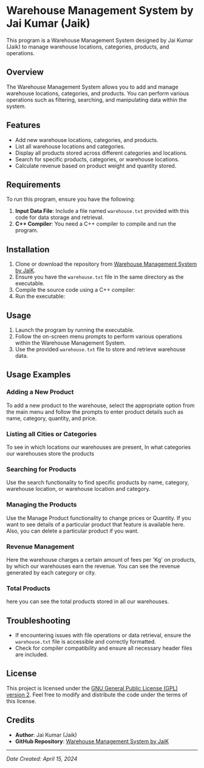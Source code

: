 # Warehouse Management System by Jai Kumar (Jaik)

This program is a Warehouse Management System designed by Jai Kumar (Jaik) to manage warehouse locations, categories, products, and operations.

## Overview

The Warehouse Management System allows you to add and manage warehouse locations, categories, and products. You can perform various operations such as filtering, searching, and manipulating data within the system.

## Features

- Add new warehouse locations, categories, and products.
- List all warehouse locations and categories.
- Display all products stored across different categories and locations.
- Search for specific products, categories, or warehouse locations.
- Calculate revenue based on product weight and quantity stored.

## Requirements

To run this program, ensure you have the following:

1. **Input Data File**: Include a file named `warehouse.txt` provided with this code for data storage and retrieval.
2. **C++ Compiler**: You need a C++ compiler to compile and run the program.

## Installation

1. Clone or download the repository from [Warehouse Management System by JaiK](https://github.com/Jaik8205/Warehouse-Management-System-By-JaiK).
2. Ensure you have the `warehouse.txt` file in the same directory as the executable.
3. Compile the source code using a C++ compiler:
4. Run the executable:


## Usage

1. Launch the program by running the executable.
2. Follow the on-screen menu prompts to perform various operations within the Warehouse Management System.
3. Use the provided `warehouse.txt` file to store and retrieve warehouse data.

## Usage Examples

### Adding a New Product

To add a new product to the warehouse, select the appropriate option from the main menu and follow the prompts to enter product details such as name, category, quantity, and price.

### Listing all Cities or Categories

To see in which locations our warehouses are present, In what categories our warehouses store the products

### Searching for Products

Use the search functionality to find specific products by name, category, warehouse location, or warehouse location and category.

### Managing the Products

Use the Manage Product functionality to change prices or Quantity.
If you want to see details of a particular product that feature is available here.
Also, you can delete a particular product if you want.

### Revenue Management

Here the warehouse charges a certain amount of fees per 'Kg' on products, by which our warehouses earn the revenue. You can see the revenue generated by each category or city.

### Total Products

here you can see the total products stored in all our warehouses.

## Troubleshooting

- If encountering issues with file operations or data retrieval, ensure the `warehouse.txt` file is accessible and correctly formatted.
- Check for compiler compatibility and ensure all necessary header files are included.

## License

This project is licensed under the [GNU General Public License (GPL) version 2](LICENSE.txt). Feel free to modify and distribute the code under the terms of this license.

## Credits

- **Author**: Jai Kumar (Jaik)
- **GitHub Repository**: [Warehouse Management System by JaiK](https://github.com/Jaik8205/Warehouse-Management-System-By-JaiK)

---

*Date Created: April 15, 2024*
